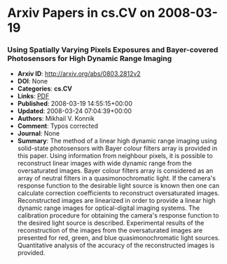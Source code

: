# Arxiv Papers in cs.CV on 2008-03-19
### Using Spatially Varying Pixels Exposures and Bayer-covered Photosensors for High Dynamic Range Imaging
- **Arxiv ID**: http://arxiv.org/abs/0803.2812v2
- **DOI**: None
- **Categories**: **cs.CV**
- **Links**: [PDF](http://arxiv.org/pdf/0803.2812v2)
- **Published**: 2008-03-19 14:55:15+00:00
- **Updated**: 2008-03-24 07:04:39+00:00
- **Authors**: Mikhail V. Konnik
- **Comment**: Typos corrected
- **Journal**: None
- **Summary**: The method of a linear high dynamic range imaging using solid-state photosensors with Bayer colour filters array is provided in this paper. Using information from neighbour pixels, it is possible to reconstruct linear images with wide dynamic range from the oversaturated images. Bayer colour filters array is considered as an array of neutral filters in a quasimonochromatic light. If the camera's response function to the desirable light source is known then one can calculate correction coefficients to reconstruct oversaturated images. Reconstructed images are linearized in order to provide a linear high dynamic range images for optical-digital imaging systems. The calibration procedure for obtaining the camera's response function to the desired light source is described. Experimental results of the reconstruction of the images from the oversaturated images are presented for red, green, and blue quasimonochromatic light sources. Quantitative analysis of the accuracy of the reconstructed images is provided.



